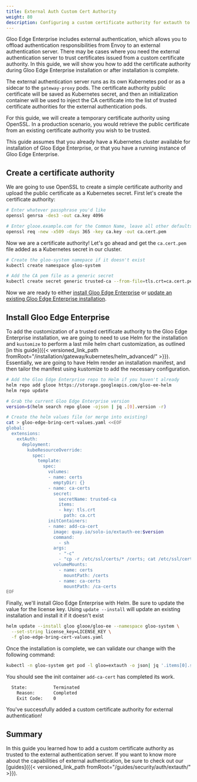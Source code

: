 ```yaml
---
title: External Auth Custom Cert Authority
weight: 80
description: Configuring a custom certificate authority for extauth to use.
---
```


Gloo Edge Enterprise includes external authentication, which allows you to offload authentication responsibilities from Envoy to an external authentication server. There may be cases where you need the external authentication server to trust certificates issued from a custom certificate authority. In this guide, we will show you how to add the certificate authority during Gloo Edge Enterprise installation or after installation is complete.

The external authentication server runs as its own Kubernetes pod or as a sidecar to the `gateway-proxy` pods. The certificate authority public certificate will be saved as Kubernetes secret, and then an initialization container will be used to inject the CA certificate into the list of trusted certificate authorities for the external authentication pods. 

For this guide, we will create a temporary certificate authority using OpenSSL. In a production scenario, you would retrieve the public certificate from an existing certificate authority you wish to be trusted.

This guide assumes that you already have a Kubernetes cluster available for installation of Gloo Edge Enterprise, or that you have a running instance of Gloo Edge Enterprise.

## Create a certificate authority

We are going to use OpenSSL to create a simple certificate authority and upload the public certificate as a Kubernetes secret. First let's create the certificate authority:

```bash
# Enter whatever passphrase you'd like
openssl genrsa -des3 -out ca.key 4096

# Enter glooe.example.com for the Common Name, leave all other defaults
openssl req -new -x509 -days 365 -key ca.key -out ca.cert.pem
```

Now we are a certificate authority! Let's go ahead and get the `ca.cert.pem` file added as a Kubernetes secret in our cluster.

```bash
# Create the gloo-system namepace if it doesn't exist
kubectl create namespace gloo-system

# Add the CA pem file as a generic secret
kubectl create secret generic trusted-ca --from-file=tls.crt=ca.cert.pem -n gloo-system
```

Now we are ready to either [install Gloo Edge Enterprise](#install-gloo-edge-enterprise) or [update an existing Gloo Edge Enterprise installation](#update-gloo-edge-enterprise).

## Install Gloo Edge Enterprise

To add the customization of a trusted certificate authority to the Gloo Edge Enterprise installation, we are going to need to use Helm for the installation and `kustomize` to perform a last mile helm chart customization, as outlined [in this guide]({{< versioned_link_path fromRoot="/installation/gateway/kubernetes/helm_advanced/" >}}). Essentially, we are going to have Helm render an installation manifest, and then tailor the manifest using kustomize to add the necessary configuration.

```bash
# Add the Gloo Edge Enterprise repo to Helm if you haven't already
helm repo add glooe https://storage.googleapis.com/gloo-ee-helm
helm repo update

# Grab the current Gloo Edge Enterprise version
version=$(helm search repo glooe -ojson | jq .[0].version -r)

# Create the helm values file (or merge into existing)
cat > gloo-edge-bring-cert-values.yaml <<EOF
global:
  extensions:
    extAuth:
      deployment:
        kubeResourceOverride:
          spec:
            template:
              spec:
                volumes:
                - name: certs
                  emptyDir: {}
                - name: ca-certs
                  secret:
                    secretName: trusted-ca
                    items:
                    - key: tls.crt
                      path: ca.crt
                initContainers:
                - name: add-ca-cert
                  image: quay.io/solo-io/extauth-ee:$version
                  command:
                    - sh
                  args:
                    - "-c"
                    - "cp -r /etc/ssl/certs/* /certs; cat /etc/ssl/certs/ca-certificates.crt /ca-certs/ca.crt > /certs/ca-certificates.crt"
                  volumeMounts:
                    - name: certs
                      mountPath: /certs
                    - name: ca-certs
                      mountPath: /ca-certs
EOF
```

Finally, we'll install Gloo Edge Enterprise with Helm. Be sure to update the value for the license key.
Using `update --install` will update an existing installation and install it if it doesn't exist

```bash
helm update --install gloo glooe/gloo-ee --namespace gloo-system \
  --set-string license_key=LICENSE_KEY \
  -f gloo-edge-bring-cert-values.yaml
```

Once the installation is complete, we can validate our change with the following command:

```bash
kubectl -n gloo-system get pod -l gloo=extauth -o json| jq '.items[0].status.initContainerStatuses' 
```

You should see the init container `add-ca-cert` has completed its work.

```bash
  State:          Terminated
    Reason:       Completed
    Exit Code:    0
```

You've successfully added a custom certificate authority for external authentication!

## Summary

In this guide you learned how to add a custom certificate authority as trusted to the external authentication server. If you want to know more about the capabilities of external authentication, be sure to check out our [guides]({{< versioned_link_path fromRoot="/guides/security/auth/extauth/" >}}).
